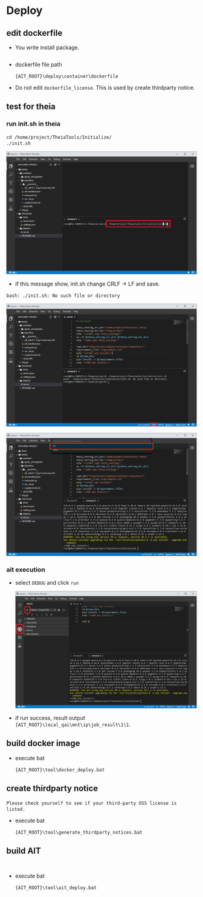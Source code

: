 # Deploy

## edit dockerfile

* You write install package.

``` important:: If you need additional software, such as GCC, you will need to include it in your dockerfile.
```

* dockerfile file path

    ```
    {AIT_ROOT}\deploy\container\dockerfile
    ```

* Do not edit `dockerfile_license`. This is used by create thirdparty notice.

## test for theia

### run init.sh in theia

```
cd /home/project/TheiaTools/Initialize/
./init.sh
```

![](05/01.png)

* if this message show, init.sh change CRLF -> LF and save.
```
bash: ./init.sh: No such file or directory
```

![](05/02.png)

![](05/03.png)

### ait execution

* select `DEBUG` and click `run`

    ![](05/04.png)

* if run success, result output `{AIT_ROOT}\local_qai\mnt\ip\job_result\1\1`.

## build docker image

* execute bat

    ```
    {AIT_ROOT}\tool\docker_deploy.bat
    ```

## create thirdparty notice

``` important:: This script may not work perfectly.
Please check yourself to see if your third-party OSS license is listed.
```

* execute bat

    ```
    {AIT_ROOT}\tool\generate_thirdparty_notices.bat
    ```

## build AIT

``` important:: Qunomon system must be booted before running this batch file.
```

``` important:: If you execute this batch file, the procedure of "3.6.Test" is not necessary.
```

* execute bat

    ```
    {AIT_ROOT}\tool\ait_deploy.bat
    ```
